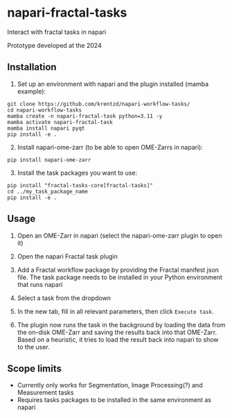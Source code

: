 # napari-fractal-tasks
Interact with fractal tasks in napari

Prototype developed at the 2024 

## Installation

1. Set up an environment with napari and the plugin installed (mamba example):
```
git clone https://github.com/krentzd/napari-workflow-tasks/
cd napari-workflow-tasks
mamba create -n napari-fractal-task python=3.11 -y
mamba activate napari-fractal-task
mamba install napari pyqt
pip install -e .
```

2. Install napari-ome-zarr (to be able to open OME-Zarrs in napari):
```
pip install napari-ome-zarr
```

3. Install the task packages you want to use:
```
pip install "fractal-tasks-core[fractal-tasks]"
cd ../my_task_package_name
pip install -e .
```

## Usage
1. Open an OME-Zarr in napari (select the napari-ome-zarr plugin to open it)

2. Open the napari Fractal task plugin

3. Add a Fractal workflow package by providing the Fractal manifest json file. The task package needs to be installed in your Python environment that runs napari

4. Select a task from the dropdown

5. In the new tab, fill in all relevant parameters, then click `Execute task`.

6. The plugin now runs the task in the background by loading the data from the on-disk OME-Zarr and saving the results back into that OME-Zarr. Based on a heuristic, it tries to load the result back into napari to show to the user.


## Scope limits

- Currently only works for Segmentation, Image Processing(?) and Measurement tasks
- Requires tasks packages to be installed in the same environment as napari

